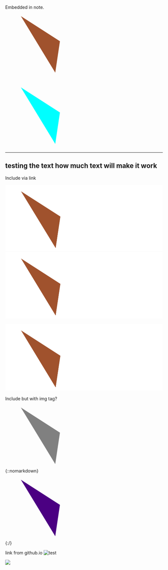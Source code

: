 
Embedded in note.
<svg height="210" width="500">
	<polygon points="50,20 175,100 160,200"
	style="fill : sienna" />
	</svg>

<svg height="210" width="500">
	<polygon points="50,20 175,100 160,200"
	style="fill : aqua" />
	</svg>


---
testing the text how much text will make it work
----

Include via link

![test](./test_svg_triangle.svg)
<img src="./test_svg_triangle.svg">

![testing](<./test_svg_triangle.svg>)

Include but with img tag?
<img><svg height="210" width="500">
	<polygon points="50,20 175,100 160,200"
	style="fill : gray" />
	</svg>
{::nomarkdown}
<svg height="210" width="500">
	<polygon points="50,20 175,100 160,200"
	style="fill : indigo" />
	</svg>
	{:/}
	
link from github.io
![test](https://ahc-youngblood.github.io/modern-notes/test_svg_triangle.svg)

<img src="https://ahc-youngblood.github.io/modern-notes/test_svg_triangle.svg">
